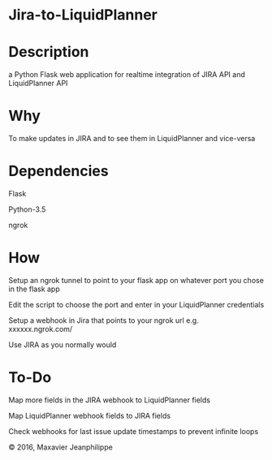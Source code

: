 # Jira-to-LiquidPlanner
# Description

a Python Flask web application for realtime integration of JIRA API and LiquidPlanner API



# Why

To make updates in JIRA and to see them in LiquidPlanner and vice-versa



# Dependencies

Flask

Python-3.5

ngrok



# How

Setup an ngrok tunnel to point to your flask app on whatever port you chose in the flask app 

Edit the script to choose the port and enter in your LiquidPlanner credentials

Setup a webhook in Jira that points to your ngrok url e.g. xxxxxx.ngrok.com/

Use JIRA as you normally would



# To-Do

Map more fields in the JIRA webhook to LiquidPlanner fields

Map LiquidPlanner webhook fields to JIRA fields

Check webhooks for last issue update timestamps to prevent infinite loops

© 2016, Maxavier Jeanphilippe

